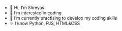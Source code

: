 - 👋 Hi, I’m Shreyas
- 👀 I’m interested in coding
- 🌱 I’m currently practising to develop my coding skills
- ✨ I know Python, PJS, HTML&CSS

<!---
Shreyas2859/Shreyas2859 is a ✨ special ✨ repository because its `README.md` (this file) appears on your GitHub profile.
You can click the Preview link to take a look at your changes.
--->
